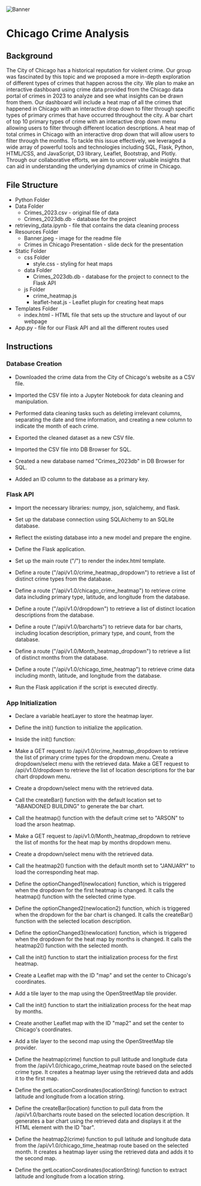 ![Banner](https://github.com/MidnightAlex6/Chicago-Crime-Analysis/assets/126301312/e3234d94-55db-4905-8a0c-0479cf623ff6)

# Chicago Crime Analysis

## Background

The City of Chicago has a historical reputation for violent crime. Our group was fascinated by this topic and we proposed a more in-depth exploration of different types of crimes that happen across the city. We plan to make an interactive dashboard using crime data provided from the Chicago data portal of crimes in 2023 to analyze and see what insights can be drawn from them. Our dashboard will include a heat map of all the crimes that happened in Chicago with an interactive drop down to filter through specific types of primary crimes that have occurred throughout the city. A bar chart of top 10 primary types of crime with an interactive drop down menu allowing users to filter through different location descriptions. A heat map of total crimes in Chicago with an interactive drop down that will allow users to filter through the months. To tackle this issue effectively, we leveraged a wide array of powerful tools and technologies including SQL, Flask, Python, HTML/CSS, and JavaScript, D3 library, Leaflet, Bootstrap, and Plotly. Through our collaborative efforts, we aim to uncover valuable insights that can aid in understanding the underlying dynamics of crime in Chicago.

## File Structure

- Python Folder
- Data Folder
  - Crimes_2023.csv - original file of data
  - Crimes_2023db.db - database for the project
- retrieving_data.ipynb - file that contains the data cleaning process
- Resources Folder
  - Banner.jpeg - image for the readme file
  - Crimes in Chicago Presentation - slide deck for the presentation
- Static Folder
  - css Folder
    - style.css - styling for heat maps
  - data Folder
    - Crimes_2023db.db - database for the project to connect to the Flask API
  - js Folder
    - crime_heatmap.js
    - leaflet-heat.js - Leaflet plugin for creating heat maps
- Templates Folder
  - index.html - HTML file that sets up the structure and layout of our webpage
- App.py - file for our Flask API and all the different routes used


## Instructions

### Database Creation

- Downloaded the crime data from the City of Chicago's website as a CSV file.

- Imported the CSV file into a Jupyter Notebook for data cleaning and manipulation.

- Performed data cleaning tasks such as deleting irrelevant columns, separating the date and time information, and creating a new column to indicate the month of each crime.

- Exported the cleaned dataset as a new CSV file.

- Imported the CSV file into DB Browser for SQL.

- Created a new database named "Crimes_2023db" in DB Browser for SQL.

- Added an ID column to the database as a primary key.

### Flask API

- Import the necessary libraries: numpy, json, sqlalchemy, and flask.

- Set up the database connection using SQLAlchemy to an SQLite database.

- Reflect the existing database into a new model and prepare the engine.

- Define the Flask application.

- Set up the main route ("/") to render the index.html template.

- Define a route ("/api/v1.0/crime_heatmap_dropdown") to retrieve a list of distinct crime types from the database.

- Define a route ("/api/v1.0/chicago_crime_heatmap") to retrieve crime data including primary type, latitude, and longitude from the database.

- Define a route ("/api/v1.0/dropdown") to retrieve a list of distinct location descriptions from the database.

- Define a route ("/api/v1.0/barcharts") to retrieve data for bar charts, including location description, primary type, and count, from the database.

- Define a route ("/api/v1.0/Month_heatmap_dropdown") to retrieve a list of distinct months from the database.

- Define a route ("/api/v1.0/chicago_time_heatmap") to retrieve crime data including month, latitude, and longitude from the database.

- Run the Flask application if the script is executed directly.

### App Initialization

- Declare a variable heatLayer to store the heatmap layer.

- Define the init() function to initialize the application.

- Inside the init() function:

- Make a GET request to /api/v1.0/crime_heatmap_dropdown to retrieve the list of primary crime types for the dropdown menu.
Create a dropdown/select menu with the retrieved data.
Make a GET request to /api/v1.0/dropdown to retrieve the list of location descriptions for the bar chart dropdown menu.

- Create a dropdown/select menu with the retrieved data.

- Call the createBar() function with the default location set to "ABANDONED BUILDING" to generate the bar chart.

- Call the heatmap() function with the default crime set to "ARSON" to load the arson heatmap.

- Make a GET request to /api/v1.0/Month_heatmap_dropdown to retrieve the list of months for the heat map by months dropdown menu.

- Create a dropdown/select menu with the retrieved data.

- Call the heatmap2() function with the default month set to "JANUARY" to load the corresponding heat map.

- Define the optionChanged1(newlocation) function, which is triggered when the dropdown for the first heatmap is changed. It calls the heatmap() function with the selected crime type.

- Define the optionChanged2(newlocation2) function, which is triggered when the dropdown for the bar chart is changed. It calls the createBar() function with the selected location description.

- Define the optionChanged3(newlocation) function, which is triggered when the dropdown for the heat map by months is changed. It calls the heatmap2() function with the selected month.

- Call the init() function to start the initialization process for the first heatmap.

- Create a Leaflet map with the ID "map" and set the center to Chicago's coordinates.

- Add a tile layer to the map using the OpenStreetMap tile provider.

- Call the init() function to start the initialization process for the heat map by months.

- Create another Leaflet map with the ID "map2" and set the center to Chicago's coordinates.

- Add a tile layer to the second map using the OpenStreetMap tile provider.

- Define the heatmap(crime) function to pull latitude and longitude data from the /api/v1.0/chicago_crime_heatmap route based on the selected crime type. It creates a heatmap layer using the retrieved data and adds it to the first map.

- Define the getLocationCoordinates(locationString) function to extract latitude and longitude from a location string.

- Define the createBar(location) function to pull data from the /api/v1.0/barcharts route based on the selected location description. It generates a bar chart using the retrieved data and displays it at the HTML element with the ID "bar".

- Define the heatmap2(crime) function to pull latitude and longitude data from the /api/v1.0/chicago_time_heatmap route based on the selected month. It creates a heatmap layer using the retrieved data and adds it to the second map.

- Define the getLocationCoordinates(locationString) function to extract latitude and longitude from a location string.




